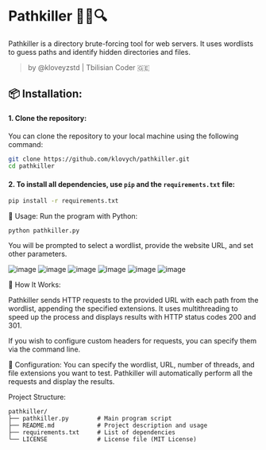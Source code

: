 # Pathkiller 🕵️‍♂️🔍

Pathkiller is a directory brute-forcing tool for web servers. It uses wordlists to guess paths and identify hidden directories and files.

> by @kloveyzstd | Tbilisian Coder 🇬🇪

## 📦 Installation:
#### **1. Clone the repository:**

You can clone the repository to your local machine using the following command:

```bash
git clone https://github.com/klovych/pathkiller.git
cd pathkiller
```
#### **2. To install all dependencies, use `pip` and the `requirements.txt` file:**

```bash
pip install -r requirements.txt
```
📝 Usage:
Run the program with Python:
```
python pathkiller.py
```
You will be prompted to select a wordlist, provide the website URL, and set other parameters.

![image](https://github.com/user-attachments/assets/098d24dd-83a4-4fc6-ba3e-0f2eefa44e67)
![image](https://github.com/user-attachments/assets/40f3e80a-e175-443e-a9f3-16b161de52cf)
![image](https://github.com/user-attachments/assets/4644325f-2ca4-488a-a794-23bd58cd1365)
![image](https://github.com/user-attachments/assets/e066b5c0-b018-4240-8eb4-6d7350761d6f)
![image](https://github.com/user-attachments/assets/3ba0421f-8bd9-446f-8737-266e81a0f296)
![image](https://github.com/user-attachments/assets/ac84bfaf-2fb6-4a2e-8ea7-757a36200a1c)




🚀 How It Works:

Pathkiller sends HTTP requests to the provided URL with each path from the wordlist, appending the specified extensions. It uses multithreading to speed up the process and displays results with HTTP status codes 200 and 301.

If you wish to configure custom headers for requests, you can specify them via the command line.

🔧 Configuration:
You can specify the wordlist, URL, number of threads, and file extensions you want to test. Pathkiller will automatically perform all the requests and display the results.

Project Structure:
```
pathkiller/
├── pathkiller.py        # Main program script
├── README.md            # Project description and usage
├── requirements.txt     # List of dependencies
└── LICENSE              # License file (MIT License)
```
